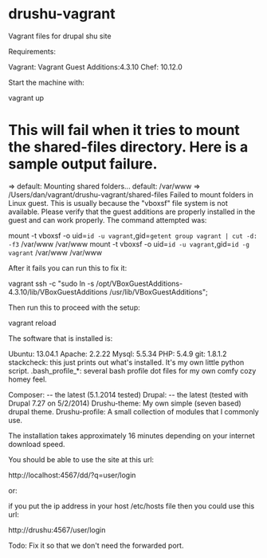 drushu-vagrant
==============

Vagrant files for drupal shu site


Requirements:

Vagrant:
Vagrant Guest Additions:4.3.10
Chef: 10.12.0

Start the machine with:

vagrant up    

# This will fail when it tries to mount the shared-files directory.  Here is a sample output failure.
=> default: Mounting shared folders...
    default: /var/www => /Users/dan/vagrant/drushu-vagrant/shared-files
Failed to mount folders in Linux guest. This is usually because
the "vboxsf" file system is not available. Please verify that
the guest additions are properly installed in the guest and
can work properly. The command attempted was:

mount -t vboxsf -o uid=`id -u vagrant`,gid=`getent group vagrant | cut -d: -f3` /var/www /var/www
mount -t vboxsf -o uid=`id -u vagrant`,gid=`id -g vagrant` /var/www /var/www


After it fails you can run this to fix it:

vagrant ssh -c "sudo ln -s /opt/VBoxGuestAdditions-4.3.10/lib/VBoxGuestAdditions /usr/lib/VBoxGuestAdditions"; 

Then run this to proceed with the setup:

vagrant reload



The software that is installed is:

Ubuntu: 13.04.1
Apache:  2.2.22
Mysql: 5.5.34
PHP:   5.4.9
git: 1.8.1.2
stackcheck:   this just prints out what's installed.  It's my own little python script.
.bash_profile_*:   several bash profile dot files for my own comfy cozy homey feel.

Composer: -- the latest (5.1.2014 tested) 
Drupal: -- the latest  (tested with Drupal 7.27 on 5/2/2014)
Drushu-theme: My own simple (seven based) drupal theme.
Drushu-profile: A small collection of modules that I commonly use.

The installation takes approximately 16 minutes depending on your internet download speed.


You should be able to use the site at this url:

http://localhost:4567/dd/?q=user/login

or:

if you put the ip address in your host /etc/hosts file then you could use this url:

http://drushu:4567/user/login

Todo:  Fix it so that we don't need the forwarded port.

